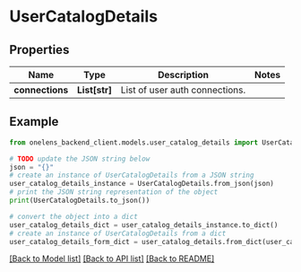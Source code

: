 # UserCatalogDetails


## Properties

Name | Type | Description | Notes
------------ | ------------- | ------------- | -------------
**connections** | **List[str]** | List of user auth connections. | 

## Example

```python
from onelens_backend_client.models.user_catalog_details import UserCatalogDetails

# TODO update the JSON string below
json = "{}"
# create an instance of UserCatalogDetails from a JSON string
user_catalog_details_instance = UserCatalogDetails.from_json(json)
# print the JSON string representation of the object
print(UserCatalogDetails.to_json())

# convert the object into a dict
user_catalog_details_dict = user_catalog_details_instance.to_dict()
# create an instance of UserCatalogDetails from a dict
user_catalog_details_form_dict = user_catalog_details.from_dict(user_catalog_details_dict)
```
[[Back to Model list]](../README.md#documentation-for-models) [[Back to API list]](../README.md#documentation-for-api-endpoints) [[Back to README]](../README.md)


